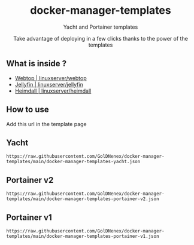<p align="center">
    <h1 align = "center">docker-manager-templates</h1>
</p>
<p align="center">
    Yacht and Portainer templates
</p>

<p align="center">
    Take advantage of deploying in a few clicks thanks to the power of the templates
</p>

## What is inside ?
- [Webtop | linuxserver/webtop](https://hub.docker.com/r/linuxserver/webtop) 
- [Jellyfin | linuxserver/jellyfin](https://hub.docker.com/r/linuxserver/jellyfin) 
- [Heimdall | linuxserver/heimdall](https://hub.docker.com/r/linuxserver/heimdall) 
## How to use

Add this url in the template page

## Yacht
```
https://raw.githubusercontent.com/GolDNenex/docker-manager-templates/main/docker-manager-templates-yacht.json
```
## Portainer v2

```
https://raw.githubusercontent.com/GolDNenex/docker-manager-templates/main/docker-manager-templates-portainer-v2.json
```

## Portainer v1

```
https://raw.githubusercontent.com/GolDNenex/docker-manager-templates/main/docker-manager-templates-portainer-v1.json
```